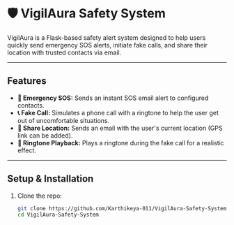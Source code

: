 # 🛡️ VigilAura Safety System

VigilAura is a Flask-based safety alert system designed to help users quickly send emergency SOS alerts, initiate fake calls, and share their location with trusted contacts via email.

---

## Features

- **🚨 Emergency SOS:** Sends an instant SOS email alert to configured contacts.
- **📞 Fake Call:** Simulates a phone call with a ringtone to help the user get out of uncomfortable situations.
- **📍 Share Location:** Sends an email with the user's current location (GPS link can be added).
- **🔔 Ringtone Playback:** Plays a ringtone during the fake call for a realistic effect.

---

## Setup & Installation

1. Clone the repo:
   ```bash
   git clone https://github.com/Karthikeya-011/VigilAura-Safety-System.git
   cd VigilAura-Safety-System
